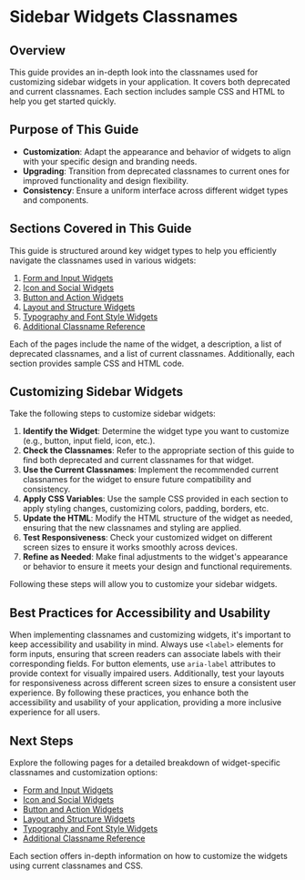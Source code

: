 # Sidebar Widgets Classnames

## Overview

This guide provides an in-depth look into the classnames used for customizing sidebar widgets in your application. It covers both deprecated and current classnames. Each section includes sample CSS and HTML to help you get started quickly.

## Purpose of This Guide

* **Customization**: Adapt the appearance and behavior of widgets to align with your specific design and branding needs.
* **Upgrading**: Transition from deprecated classnames to current ones for improved functionality and design flexibility.
* **Consistency**: Ensure a uniform interface across different widget types and components.

## Sections Covered in This Guide

This guide is structured around key widget types to help you efficiently navigate the classnames used in various widgets:

1. [Form and Input Widgets](form-and-input-widgets.md)
2. [Icon and Social Widgets](icon-and-social-widgets.md)
3. [Button and Action Widgets](button-and-action-widgets.md)
4. [Layout and Structure Widgets](layout-and-structure-widgets.md)
5. [Typography and Font Style Widgets](typography-and-font-style-widgets.md)
6. [Additional Classname Reference](additional-classname-reference.md)

Each of the pages include the name of the widget, a description, a list of deprecated classnames, and a list of current classnames. Additionally, each section provides sample CSS and HTML code.

## Customizing Sidebar Widgets

Take the following steps to customize sidebar widgets:

1. **Identify the Widget**: Determine the widget type you want to customize (e.g., button, input field, icon, etc.).
2. **Check the Classnames**: Refer to the appropriate section of this guide to find both deprecated and current classnames for that widget.
3. **Use the Current Classnames**: Implement the recommended current classnames for the widget to ensure future compatibility and consistency.
4. **Apply CSS Variables**: Use the sample CSS provided in each section to apply styling changes, customizing colors, padding, borders, etc.
5. **Update the HTML**: Modify the HTML structure of the widget as needed, ensuring that the new classnames and styling are applied.
6. **Test Responsiveness**: Check your customized widget on different screen sizes to ensure it works smoothly across devices.
7. **Refine as Needed**: Make final adjustments to the widget's appearance or behavior to ensure it meets your design and functional requirements.

Following these steps will allow you to customize your sidebar widgets.

## Best Practices for Accessibility and Usability

When implementing classnames and customizing widgets, it's important to keep accessibility and usability in mind. Always use `<label>` elements for form inputs, ensuring that screen readers can associate labels with their corresponding fields. For button elements, use `aria-label` attributes to provide context for visually impaired users. Additionally, test your layouts for responsiveness across different screen sizes to ensure a consistent user experience. By following these practices, you enhance both the accessibility and usability of your application, providing a more inclusive experience for all users.

## Next Steps

Explore the following pages for a detailed breakdown of widget-specific classnames and customization options:

* [Form and Input Widgets](form-and-input-widgets.md)
* [Icon and Social Widgets](icon-and-social-widgets.md)
* [Button and Action Widgets](button-and-action-widgets.md)
* [Layout and Structure Widgets](layout-and-structure-widgets.md)
* [Typography and Font Style Widgets](typography-and-font-style-widgets.md)
* [Additional Classname Reference](additional-classname-reference.md)

Each section offers in-depth information on how to customize the widgets using current classnames and CSS.
